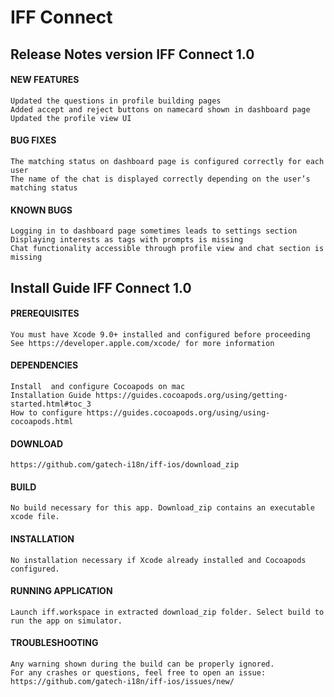 # IFF Connect



## __Release Notes version IFF Connect 1.0__

#### NEW FEATURES

	Updated the questions in profile building pages
	Added accept and reject buttons on namecard shown in dashboard page
	Updated the profile view UI

#### BUG FIXES

	The matching status on dashboard page is configured correctly for each user
	The name of the chat is displayed correctly depending on the user’s matching status

#### KNOWN BUGS

	Logging in to dashboard page sometimes leads to settings section
	Displaying interests as tags with prompts is missing
	Chat functionality accessible through profile view and chat section is missing





## __Install Guide IFF Connect 1.0__

#### PREREQUISITES

	You must have Xcode 9.0+ installed and configured before proceeding
	See https://developer.apple.com/xcode/ for more information

#### DEPENDENCIES

	Install  and configure Cocoapods on mac
	Installation Guide https://guides.cocoapods.org/using/getting-started.html#toc_3
	How to configure https://guides.cocoapods.org/using/using-cocoapods.html

#### DOWNLOAD

	https://github.com/gatech-i18n/iff-ios/download_zip

#### BUILD

	No build necessary for this app. Download_zip contains an executable xcode file.

#### INSTALLATION

	No installation necessary if Xcode already installed and Cocoapods configured.

#### RUNNING APPLICATION

	Launch iff.workspace in extracted download_zip folder. Select build to run the app on simulator.

#### TROUBLESHOOTING

	Any warning shown during the build can be properly ignored.
	For any crashes or questions, feel free to open an issue: https://github.com/gatech-i18n/iff-ios/issues/new/
